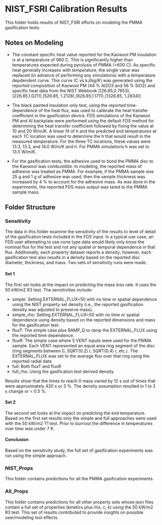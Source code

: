 # NIST_FSRI Calibration Results

This folder holds results of NIST_FSRI efforts on modeling the PMMA gasification tests.

## Notes on Modeling

* The constant specific heat value reported for the Kaowool PM insulation is at a temperature of 960 C. This is significantly higher than temperatures expected during pyrolysis of PMMA (<600 C). As specific heat generally increases with temperature, the single value was replaced (in advance of performing any simulations) with a temperature depdendent curve. This curve (C vs kJ/kg/K) was generated using the reported composition of Kaowool PM (44 % Al2O3 and 56 % SiO2) and specific heat data from the NIST Webbook [(26.85,0.7653),(226.85,1.0211),(526.85, 1.2128),(626.85,1.1711),(1326.85, 1.2834)].

* The black painted insulation only test, using the reported time-dependence of the heat flux, was used to calibrate the heat transfer coefficient in the gasification device. FDS simulations of the Kaowool PM and Al backplate were performed using the default FDS method for determining the heat transfer coefficient followed by fixing the value at 10 and 20 W/m/K. A linear fit of h and the predicted end temperatures at each TC location was used to determine the h that would result in the measured temperature. For the three TC locations, these values were 13.3, 13.3, and 14.0 W/m/K and h. For PMMA simulations h was set to 13.5 W/m/K.

* For the gasification tests, the adhesive used to bond the PMMA disc to the Kaowool was combustible. In modeling, the reported mass of adhesive was treated as PMMA. For example,  if the PMMA sample was 25 g and 1 g of adhesive was used, then the sample thickness was increased by 4 % to account for the adhesive mass. As was done in the experiments, the reported FDS mass output was tared to the PMMA sample mass.

## Folder Structure

### Sensitivity

The data in this folder examine the sensitivity of the results to level of detail of the gasification tests included in the FDS input. In a typical use case, an FDS user attempting to use cone type data would likely only know the nominal flux for the test and not any spatial or temporal dependence in that flux. Additionally, each property dataset reports a density; however, each gasification test also results in a density based on the reported disc diameter, thickness, and mass. Two sets of sensitivity runs were made.

#### Set 1

The first set looks at the impact on predicting the mass loss rate. It uses the 50 kW/m2 R3 test. The sensitivities include:

* simple: Setting EXTERNAL_FLUX=50 with no time or spatial dependence using the NIST property set density (i.e., the reported gasification density was adjusted to preserve mass).
* simple_rho: Setting EXTERNAL_FLUX=50 with no time or spatial dependence using density based on the reported dimensions and mass for the gasification test.
* fluxT: The simple case plus RAMP_Q to ramp the EXTERNAL_FLUX using the reported time dependence.
* fluxR: The simple case where 5 VENT inputs were used for the PMMA sample. Each VENT represented an equal area ring segment of the disc (ring segments between 0, SQRT(0.2) r, SQRT(0.4) r, etc.). The EXTERNAL_FLUX was set to the average flux over that ring using the reported radial data
* full: Both fluxT and fluxR
* full_rho: Using the gasification test derived density.

Results show that the times to reach 0 mass varied by 12 s out of times that were approximately 420 s or 3 %. The density assumption resulted in 1 to 2 s change or < 0.5 %.

#### Set 2

The second set looks at the impact on predicting the end temperature. Based on the first set results only the simple and full approaches were used with the 50 kW/m2 T1 test. Prior to burnout the difference in temperatures over time was under 7 K.

#### Conclusion

Based on the sensitivity study, the full set of gasification experiments was run using the simple approach.

### NIST_Props

This folder contains predictions for all the PMMA gasification experiments.

### All_Props

This folder contains predictions for all other property sets whose json files contain a full set of properties (kinetics plus rho, c, k) using the 50 kW/m2 R3 test. This set of results contributed to provide insights on possible user/modeling tool effects.